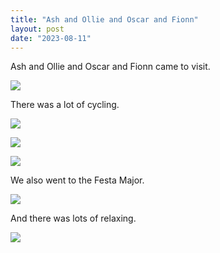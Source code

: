```yaml
---
title: "Ash and Ollie and Oscar and Fionn"
layout: post
date: "2023-08-11"
---
```


Ash and Ollie and Oscar and Fionn came to visit.

![](/assets/images/2023/IMG-20230725-WA0001-1024x768.jpg)

There was a lot of cycling.

![](/assets/images/2023/IMG-20230725-WA0003-768x1024.jpg)

![](/assets/images/2023/IMG-20230725-WA0004.jpg)

![](/assets/images/2023/IMG-20230727-WA0000.jpg)

We also went to the Festa Major.

![](/assets/images/2023/IMG-20230727-WA0003.jpg)

And there was lots of relaxing.

![](/assets/images/2023/IMG-20230727-WA0004.jpg)
